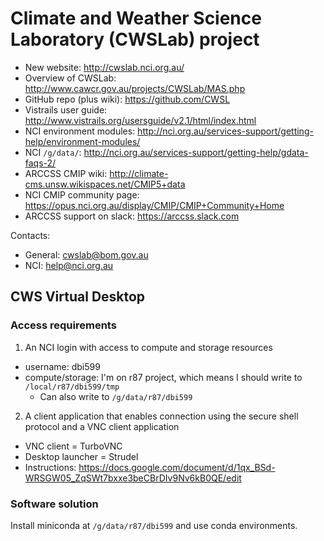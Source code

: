 # Climate and Weather Science Laboratory (CWSLab) project

* New website: http://cwslab.nci.org.au/
* Overview of CWSLab: http://www.cawcr.gov.au/projects/CWSLab/MAS.php  
* GitHub repo (plus wiki): https://github.com/CWSL  
* Vistrails user guide: http://www.vistrails.org/usersguide/v2.1/html/index.html  
* NCI environment modules: http://nci.org.au/services-support/getting-help/environment-modules/  
* NCI `/g/data/`: http://nci.org.au/services-support/getting-help/gdata-faqs-2/  
* ARCCSS CMIP wiki: http://climate-cms.unsw.wikispaces.net/CMIP5+data
* NCI CMIP community page: https://opus.nci.org.au/display/CMIP/CMIP+Community+Home
* ARCCSS support on slack: https://arccss.slack.com

Contacts:  

* General: cwslab@bom.gov.au
* NCI: help@nci.org.au


## CWS Virtual Desktop

### Access requirements

1. An NCI login with access to compute and storage resources
   
  * username: dbi599
  * compute/storage: I'm on r87 project, which means I should write to `/local/r87/dbi599/tmp`
    * Can also write to `/g/data/r87/dbi599`

2. A client application that enables connection using the secure shell protocol and a VNC client application
 
  * VNC client = TurboVNC  
  * Desktop launcher = Strudel  
  * Instructions: https://docs.google.com/document/d/1qx_BSd-WRSGW05_ZqSWt7bxxe3beCBrDIv9Nv6kB0QE/edit  
  
### Software solution

Install miniconda at `/g/data/r87/dbi599` and use conda environments.

  
  
